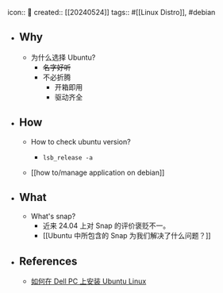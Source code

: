 icon:: 🐧
created:: [[20240524]]
tags:: #[[Linux Distro]], #debian 

- ## Why
  - 为什么选择 Ubuntu?
    - ~~名字好听~~
    - 不必折腾
      - 开箱即用
      - 驱动齐全
- ## How
  - How to check ubuntu version?
    - ```shell
      lsb_release -a
      ```
  - [[how to/manage application on debian]]
- ## What
  - What's snap?
    - 近来 24.04 上对 Snap 的评价褒贬不一。
    - [[Ubuntu 中所包含的 Snap 为我们解决了什么问题？]]
- ## References
  - [如何在 Dell PC 上安装 Ubuntu Linux](https://www.dell.com/support/kbdoc/zh-cn/000131655/%E5%A6%82%E4%BD%95%E5%9C%A8-dell-pc-%E4%B8%8A%E5%AE%89%E8%A3%85-ubuntu-linux)
